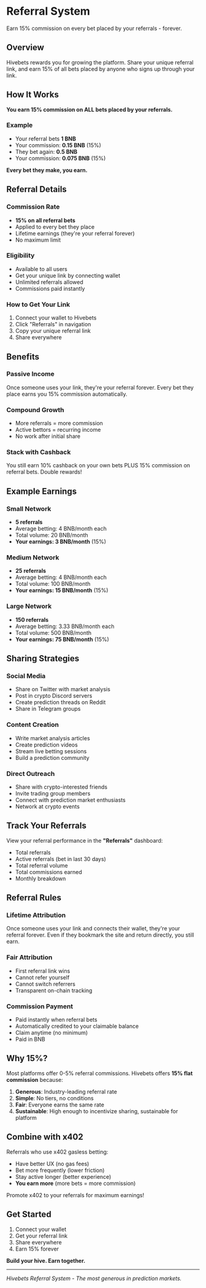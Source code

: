 # Referral System

Earn 15% commission on every bet placed by your referrals - forever.

## Overview

Hivebets rewards you for growing the platform. Share your unique referral link, and earn 15% of all bets placed by anyone who signs up through your link.

## How It Works

**You earn 15% commission on ALL bets placed by your referrals.**

### Example
- Your referral bets **1 BNB**
- Your commission: **0.15 BNB** (15%)
- They bet again: **0.5 BNB**
- Your commission: **0.075 BNB** (15%)

**Every bet they make, you earn.**

## Referral Details

### Commission Rate
- **15% on all referral bets**
- Applied to every bet they place
- Lifetime earnings (they're your referral forever)
- No maximum limit

### Eligibility
- Available to all users
- Get your unique link by connecting wallet
- Unlimited referrals allowed
- Commissions paid instantly

### How to Get Your Link
1. Connect your wallet to Hivebets
2. Click "Referrals" in navigation
3. Copy your unique referral link
4. Share everywhere

## Benefits

### Passive Income
Once someone uses your link, they're your referral forever. Every bet they place earns you 15% commission automatically.

### Compound Growth
- More referrals = more commission
- Active bettors = recurring income
- No work after initial share

### Stack with Cashback
You still earn 10% cashback on your own bets PLUS 15% commission on referral bets. Double rewards!

## Example Earnings

### Small Network
- **5 referrals**
- Average betting: 4 BNB/month each
- Total volume: 20 BNB/month
- **Your earnings: 3 BNB/month** (15%)

### Medium Network
- **25 referrals**
- Average betting: 4 BNB/month each
- Total volume: 100 BNB/month
- **Your earnings: 15 BNB/month** (15%)

### Large Network
- **150 referrals**
- Average betting: 3.33 BNB/month each
- Total volume: 500 BNB/month
- **Your earnings: 75 BNB/month** (15%)

## Sharing Strategies

### Social Media
- Share on Twitter with market analysis
- Post in crypto Discord servers
- Create prediction threads on Reddit
- Share in Telegram groups

### Content Creation
- Write market analysis articles
- Create prediction videos
- Stream live betting sessions
- Build a prediction community

### Direct Outreach
- Share with crypto-interested friends
- Invite trading group members
- Connect with prediction market enthusiasts
- Network at crypto events

## Track Your Referrals

View your referral performance in the **"Referrals"** dashboard:
- Total referrals
- Active referrals (bet in last 30 days)
- Total referral volume
- Total commissions earned
- Monthly breakdown

## Referral Rules

### Lifetime Attribution
Once someone uses your link and connects their wallet, they're your referral forever. Even if they bookmark the site and return directly, you still earn.

### Fair Attribution
- First referral link wins
- Cannot refer yourself
- Cannot switch referrers
- Transparent on-chain tracking

### Commission Payment
- Paid instantly when referral bets
- Automatically credited to your claimable balance
- Claim anytime (no minimum)
- Paid in BNB

## Why 15%?

Most platforms offer 0-5% referral commissions. Hivebets offers **15% flat commission** because:

1. **Generous**: Industry-leading referral rate
2. **Simple**: No tiers, no conditions
3. **Fair**: Everyone earns the same rate
4. **Sustainable**: High enough to incentivize sharing, sustainable for platform

## Combine with x402

Referrals who use x402 gasless betting:
- Have better UX (no gas fees)
- Bet more frequently (lower friction)
- Stay active longer (better experience)
- **You earn more** (more bets = more commission)

Promote x402 to your referrals for maximum earnings!

## Get Started

1. Connect your wallet
2. Get your referral link
3. Share everywhere
4. Earn 15% forever

**Build your hive. Earn together.**

---

*Hivebets Referral System - The most generous in prediction markets.*
